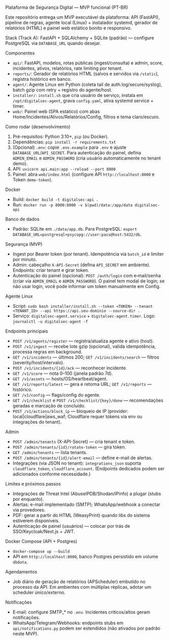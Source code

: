 Plataforma de Segurança Digital — MVP funcional (PT-BR)

Este repositório entrega um MVP executável da plataforma: API (FastAPI), pipeline de regras, agente local (Linux) + instalador systemd, gerador de relatórios (HTML) e painel web estático bonito e responsivo.

Stack (Track A): FastAPI + SQLAlchemy + SQLite (padrão) — configure PostgreSQL via `DATABASE_URL` quando desejar.

Componentes
- `api/`: FastAPI, modelos, rotas públicas (ingest/consulta) e admin, score, incidentes, ativos, relatórios, rate limiting por tenant.
- `reports/`: Gerador de relatórios HTML (salvos e servidos via `/static`), registra histórico em banco.
- `agent/`: Agente Linux em Python (coleta tail de auth.log/secure/syslog), batch gzip com retry + registro do agente/host.
- `installer/`: `install.sh` que cria usuário de serviço, instala em `/opt/digitalsec-agent`, grava `config.yaml`, ativa systemd service + timer.
- `web/`: Painel web (SPA estático) com abas Home/Incidentes/Ativos/Relatórios/Config, filtros e tema claro/escuro.

Como rodar (desenvolvimento)
1) Pré-requisitos: Python 3.10+, `pip` (ou Docker).
2) Dependências: `pip install -r requirements.txt`
3) (Opcional) `.env`: copie `.env.example` para `.env` e ajuste `DATABASE_URL`/`API_SECRET`. Para autenticação do painel, defina `ADMIN_EMAIL` e `ADMIN_PASSWORD` (cria usuário automaticamente no tenant demo).
4) API: `uvicorn api.main:app --reload --port 8000`
5) Painel: abra `web/index.html` (configure API `http://localhost:8000` e Token `demo-token`).

Docker
- Build: `docker build -t digitalsec-api .`
- Run: `docker run -p 8000:8000 -v $(pwd)/data:/app/data digitalsec-api`

Banco de dados
- Padrão: SQLite em `./data/app.db`. Para PostgreSQL: `export DATABASE_URL=postgresql+psycopg://user:pass@host:5432/db`.

Segurança (MVP)
- Ingest por Bearer token (por tenant). Idempotência via `batch_id` e limiter por minuto.
- Admin: cabeçalho `X-API-Secret` (defina `API_SECRET` em ambiente). Endpoints: criar tenant e girar token.
- Autenticação do painel (opcional): `POST /auth/login` com e‑mail/senha (criar via `ADMIN_EMAIL` e `ADMIN_PASSWORD`). O painel tem modal de login; se não usar login, você pode informar um token manualmente em Config.

Agente Linux
- Script: `sudo bash installer/install.sh --token <TOKEN> --tenant <TENANT_ID> --api https://api.seu-dominio --source-dir .`
- Serviço: `digitalsec-agent.service` + `digitalsec-agent.timer`. Logs: `journalctl -u digitalsec-agent -f`

Endpoints principais
- `POST /v1/agents/register` — registra/atualiza agente e ativo (host).
- `POST /v1/ingest` — recebe lote gzip (opcional), valida idempotência, processa regras em background.
- `GET /v1/incidents` — últimos 200; `GET /v1/incidents/search` — filtros (severity/host/intervalo).
- `POST /v1/incidents/{id}/ack` — reconhecer incidente.
- `GET /v1/score` — nota 0–100 (janela padrão 7d).
- `GET /v1/assets` — hosts/OS/heartbeat/agent.
- `GET /v1/reports/latest` — gera e retorna URL; `GET /v1/reports` — histórico.
- `GET /v1/config` — flags/config do agente.
- `GET /v1/checklist` e `POST /v1/checklist/{key}/done` — recomendações geradas e marcação de concluído.
- `POST /v1/actions/block_ip` — bloqueio de IP (provider: local|cloudflare|aws_waf; Cloudflare requer tokens via env ou integrações do tenant).

Admin
- `POST /admin/tenants` (X-API-Secret) — cria tenant e token.
- `POST /admin/tenants/{id}/rotate-token` — gira token.
- `GET /admin/tenants` — lista tenants.
- `POST /admin/tenants/{id}/alert-email` — define e-mail de alertas.
- Integrações (via JSON no tenant): `integrations_json` suporta `cloudflare_token`, `cloudflare_account`. (Endpoints dedicados podem ser adicionados conforme necessidade.)

Limites e próximos passos
- Integrações de Threat Intel (AbuseIPDB/Shodan/IPinfo) a plugar (stubs por enquanto).
- Alertas: e-mail implementado (SMTP); WhatsApp/webhook a conectar via provedores.
- PDF: gerar a partir do HTML (WeasyPrint) quando libs do sistema estiverem disponíveis.
- Autenticação de painel (usuários) — colocar por trás de SSO/Keycloak/Next.js + JWT.

Docker Compose (API + Postgres)
- `docker-compose up --build`
- API em `http://localhost:8000`, banco Postgres persistido em volume `dbdata`.

Agendamentos
- Job diário de geração de relatórios (APScheduler) embutido no processo da API. Em ambientes com múltiplas réplicas, adotar um scheduler único/externo.

Notificações
- E‑mail: configure SMTP_* no `.env`. Incidentes críticos/altos geram notificações.
- WhatsApp/Telegram/Webhooks: endpoints stubs em `api/notifications.py` podem ser estendidos (não ativados por padrão neste MVP).
